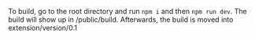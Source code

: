 To build, go to the root directory and run `npm i` and then `npm run dev`. The build will show up in /public/build. Afterwards, the build is moved into extension/version/0.1